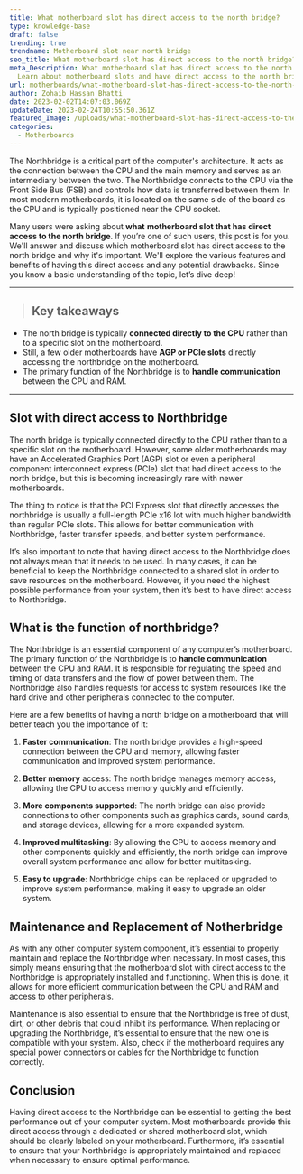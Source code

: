 ```yaml
---
title: What motherboard slot has direct access to the north bridge?
type: knowledge-base
draft: false
trending: true
trendname: Motherboard slot near north bridge
seo_title: What motherboard slot has direct access to the north bridge?
meta_Description: What motherboard slot has direct access to the north bridge?
  Learn about motherboard slots and have direct access to the north bridge.
url: motherboards/what-motherboard-slot-has-direct-access-to-the-north-bridge/
author: Zohaib Hassan Bhatti
date: 2023-02-02T14:07:03.069Z
updateDate: 2023-02-24T10:55:50.361Z
featured_Image: /uploads/what-motherboard-slot-has-direct-access-to-the-north-bridge.webp
categories:
  - Motherboards
---
```

The Northbridge is a critical part of the computer's architecture. It acts as the connection between the CPU and the main memory and serves as an intermediary between the two. The Northbridge connects to the CPU via the Front Side Bus (FSB) and controls how data is transferred between them. In most modern motherboards, it is located on the same side of the board as the CPU and is typically positioned near the CPU socket. 

Many users were asking about **what** **motherboard slot that has direct access to the north bridge**. If you’re one of such users, this post is for you. We'll answer and discuss which motherboard slot has direct access to the north bridge and why it's important. We'll explore the various features and benefits of having this direct access and any potential drawbacks. Since you know a basic understanding of the topic, let’s dive deep!

- - -

> ## Key takeaways

* The north bridge is typically **connected directly to the CPU** rather than to a specific slot on the motherboard.
* Still, a few older motherboards have **AGP or PCIe slots** directly accessing the northbridge on the motherboard. 
* The primary function of the Northbridge is to **handle communication** between the CPU and RAM.

- - -

## Slot with direct access to Northbridge

The north bridge is typically connected directly to the CPU rather than to a specific slot on the motherboard. However, some older motherboards may have an Accelerated Graphics Port (AGP) slot or even a peripheral component interconnect express (PCIe) slot that had direct access to the north bridge, but this is becoming increasingly rare with newer motherboards.

The thing to notice is that the PCI Express slot that directly accesses the northbridge is usually a full-length PCIe x16 lot with much higher bandwidth than regular PCIe slots. This allows for better communication with Northbridge, faster transfer speeds, and better system performance. 

It’s also important to note that having direct access to the Northbridge does not always mean that it needs to be used. In many cases, it can be beneficial to keep the Northbridge connected to a shared slot in order to save resources on the motherboard. However, if you need the highest possible performance from your system, then it’s best to have direct access to Northbridge.

## What is the function of northbridge?

The Northbridge is an essential component of any computer’s motherboard. The primary function of the Northbridge is to **handle communication** between the CPU and RAM. It is responsible for regulating the speed and timing of data transfers and the flow of power between them. The Northbridge also handles requests for access to system resources like the hard drive and other peripherals connected to the computer.

Here are a few benefits of having a north bridge on a motherboard that will better teach you the importance of it:

1. **Faster communication**: The north bridge provides a high-speed connection between the CPU and memory, allowing faster communication and improved system performance.


2. **Better memory** access: The north bridge manages memory access, allowing the CPU to access memory quickly and efficiently.


3. **More components supported**: The north bridge can also provide connections to other components such as graphics cards, sound cards, and storage devices, allowing for a more expanded system.


4. **Improved multitasking**: By allowing the CPU to access memory and other components quickly and efficiently, the north bridge can improve overall system performance and allow for better multitasking.


5. **Easy to upgrade**: Northbridge chips can be replaced or upgraded to improve system performance, making it easy to upgrade an older system.

## Maintenance and Replacement of Notherbridge

As with any other computer system component, it’s essential to properly maintain and replace the Northbridge when necessary. In most cases, this simply means ensuring that the motherboard slot with direct access to the Northbridge is appropriately installed and functioning. When this is done, it allows for more efficient communication between the CPU and RAM and access to other peripherals.

Maintenance is also essential to ensure that the Northbridge is free of dust, dirt, or other debris that could inhibit its performance. When replacing or upgrading the Northbridge, it’s essential to ensure that the new one is compatible with your system. Also, check if the motherboard requires any special power connectors or cables for the Northbridge to function correctly. 

## Conclusion 

Having direct access to the Northbridge can be essential to getting the best performance out of your computer system. Most motherboards provide this direct access through a dedicated or shared motherboard slot, which should be clearly labeled on your motherboard. Furthermore, it’s essential to ensure that your Northbridge is appropriately maintained and replaced when necessary to ensure optimal performance.